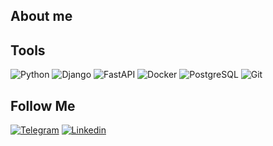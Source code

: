 ## About me

## Tools

![Python](https://img.shields.io/badge/Python-F2DC75?style=for-the-badge&logo=Python)
![Django](https://img.shields.io/badge/Django-142D21?style=for-the-badge&logo=django)
![FastAPI](https://img.shields.io/badge/FastAPI-419086?style=for-the-badge&logo=FastAPI&logoColor=F2F5F4)
![Docker](https://img.shields.io/badge/Docker-F7F7F7?style=for-the-badge&logo=Docker&logoColor=488FE0)
![PostgreSQL](https://img.shields.io/badge/PostgreSQL-F7F7F7?style=for-the-badge&logo=PostgreSQL&logoColor=3B5D8A)
![Git](https://img.shields.io/badge/Git-DE5D40?style=for-the-badge&logo=Git&logoColor=FFFEFE)


## Follow Me
[![Telegram](https://img.shields.io/badge/Telegram-000000?style=for-the-badge&logo=Telegram&logoColor=61AFEB)](https://t.me/gusoyn)
[![Linkedin](https://img.shields.io/badge/Linkedin-000000?style=for-the-badge&logo=Linkedin&logoColor=2D64BC)](https://www.linkedin.com/in/toomike/)